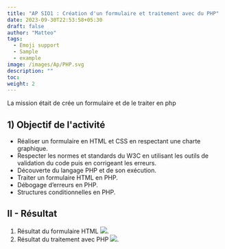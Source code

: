 ```yaml
---
title: "AP SIO1 : Création d'un formulaire et traitement avec du PHP"
date: 2023-09-30T22:53:58+05:30
draft: false
author: "Matteo"
tags:
  - Emoji support
  - Sample
  - example
image: /images/Ap/PHP.svg
description: ""
toc: 
weight: 2
---
```


La mission était de crée un formulaire et de le traiter en php

## 1) Objectif de l'activité 
   - Réaliser un formulaire en HTML et CSS en respectant une charte graphique.
   - Respecter les normes et standards du W3C en utilisant les outils de validation du code puis en corrigeant les erreurs.
   - Découverte du langage PHP et de son exécution.
   - Traiter un formulaire HTML en PHP.
   - Débogage d’erreurs en PHP.
   - Structures conditionnelles en PHP.
   
##  II - Résultat

1. Résultat du formulaire HTML
![](/images/Ap/resultat.png ).
2. Résultat du traitement avec PHP
![](/images/Ap/resultat_mod.png).
